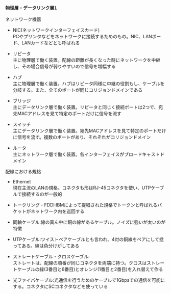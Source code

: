 ### `物理層・データリンク層1`

ネットワーク機器

- NIC(ネットワークインターフェイスカード)  
PCやプリンタなどをネットワークに接続するためのもの。NIC、LANボード、LANカードなどとも呼ばれる

- リピータ  
主に物理層で働く装置。配線の距離が長くなった時にネットワークを中継し、その場合信号が弱りやすいので信号を増幅する

- ハブ  
主に物理層で働く装置。ハブはリピータ同様に中継の役割もし、ケーブルを分岐する。また、全てのポートが同じコリジョンドメインである

- ブリッジ  
主にデータリンク層で働く装置。リピータと同じく接続ポートは2つで、宛先MACアドレスを見て特定のポートだけに信号を流す

- スイッチ  
主にデータリンク層で働く装置。宛先MACアドレスを見て特定のポートだけに信号を流す。複数のポートがあり、それぞれがコリジョンドメイン

- ルータ  
主にネットワーク層で働く装置。各インターフェイスがブロードキャストドメイン

配線における規格

- Ethernet  
現在主流のLANの規格。コネクタも形はRJ-45コネクタを使い、UTPケーブルで接続するのが一般的

- トークリング・FDDI:IBMによって提唱された規格でトークンと呼ばれるパケットがネットワーク内を巡回する

- 同軸ケーブル:線の真ん中に銅の線があるケーブル。ノイズに強いが太いのが特徴

- UTPケーブル:ツイストペアケーブルとも言われ、4対の銅線をペアにして捻ってある。線は色分けがしてある

- ストレートケーブル・クロスケーブル:  
ストレートは、配線の順番が同じコネクタを両端に持つ。クロスはストレートケーブルの緑(3番目と6番目)とオレンジ(1番目と2番目)を入れ替えて作る

- 光ファイバケーブル:光通信を行うためのケーブルで1Gbpsでの通信を可能にする。コネクタにSCコネクタなどを使っている
